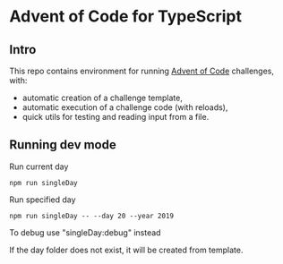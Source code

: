# Advent of Code for TypeScript

## Intro

This repo contains environment for running [Advent of Code](https://adventofcode.com/2019) challenges, with:

- automatic creation of a challenge template,
- automatic execution of a challenge code (with reloads),
- quick utils for testing and reading input from a file.

## Running dev mode

Run current day
```
npm run singleDay
```

Run specified day
```
npm run singleDay -- --day 20 --year 2019
```

To debug use "singleDay:debug" instead

If the day folder does not exist, it will be created from template.
